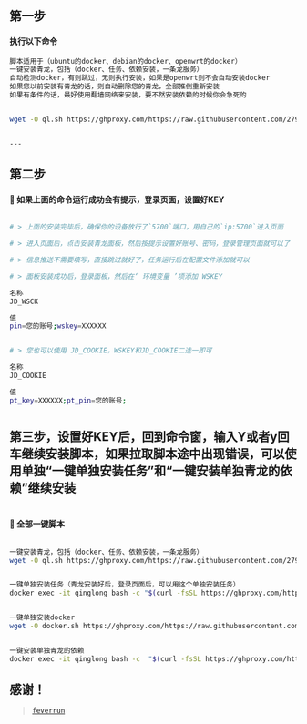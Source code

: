 
## 第一步

#### 执行以下命令

```sh
脚本适用于（ubuntu的docker、debian的docker、openwrt的docker）
一键安装青龙，包括（docker、任务、依赖安装，一条龙服务）
自动检测docker，有则跳过，无则执行安装，如果是openwrt则不会自动安装docker
如果您以前安装有青龙的话，则自动删除您的青龙，全部推倒重新安装
如果有条件的话，最好使用翻墙网络来安装，要不然安装依赖的时候你会急死的


wget -O ql.sh https://ghproxy.com/https://raw.githubusercontent.com/279437541/QL-/main/ql.sh && bash ql.sh


---
```

## 第二步

#### 🚩 如果上面的命令运行成功会有提示，登录页面，设置好KEY
```sh

# > 上面的安装完毕后，确保你的设备放行了`5700`端口，用自己的`ip:5700`进入页面

# > 进入页面后，点击安装青龙面板，然后按提示设置好账号、密码，登录管理页面就可以了

# > 信息推送不需要填写，直接跳过就好了，任务运行后在配置文件添加就可以

# > 面板安装成功后，登录面板，然后在‘ 环境变量 ’项添加 WSKEY

名称
JD_WSCK

值
pin=您的账号;wskey=XXXXXX
```

```sh

# > 您也可以使用 JD_COOKIE，WSKEY和JD_COOKIE二选一即可

名称
JD_COOKIE

值
pt_key=XXXXXX;pt_pin=您的账号;
```

#
## 第三步，设置好KEY后，回到命令窗，输入Y或者y回车继续安装脚本，如果拉取脚本途中出现错误，可以使用单独“一键单独安装任务”和“一键安装单独青龙的依赖”继续安装
#



#### 🚩 全部一键脚本

```sh

一键安装青龙，包括（docker、任务、依赖安装，一条龙服务）
wget -O ql.sh https://ghproxy.com/https://raw.githubusercontent.com/279437541/QL-/main/ql.sh && bash ql.sh


一键单独安装任务（青龙安装好后，登录页面后，可以用这个单独安装任务）
docker exec -it qinglong bash -c "$(curl -fsSL https://ghproxy.com/https://raw.githubusercontent.com/279437541/ql/main/feverrun.sh)"


一键单独安装docker
wget -O docker.sh https://ghproxy.com/https://raw.githubusercontent.com/279437541/QL-/main/docker.sh && bash docker.sh


一键安装单独青龙的依赖
docker exec -it qinglong bash -c  "$(curl -fsSL https://ghproxy.com/https://raw.githubusercontent.com/279437541/QL-/main/npm.sh)"


```

## 感谢！

> [`feverrun`](https://github.com/feverrun/my_scripts)
